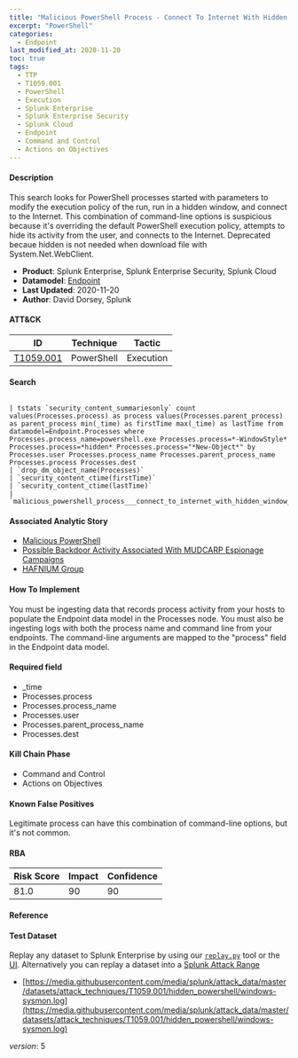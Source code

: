 ```yaml
---
title: "Malicious PowerShell Process - Connect To Internet With Hidden Window"
excerpt: "PowerShell"
categories:
  - Endpoint
last_modified_at: 2020-11-20
toc: true
tags:
  - TTP
  - T1059.001
  - PowerShell
  - Execution
  - Splunk Enterprise
  - Splunk Enterprise Security
  - Splunk Cloud
  - Endpoint
  - Command and Control
  - Actions on Objectives
---
```




#### Description

This search looks for PowerShell processes started with parameters to modify the execution policy of the run, run in a hidden window, and connect to the Internet. This combination of command-line options is suspicious because it&#39;s overriding the default PowerShell execution policy, attempts to hide its activity from the user, and connects to the Internet. Deprecated becaue hidden is not needed when download file with System.Net.WebClient.

- **Product**: Splunk Enterprise, Splunk Enterprise Security, Splunk Cloud
- **Datamodel**: [Endpoint](https://docs.splunk.com/Documentation/CIM/latest/User/Endpoint)
- **Last Updated**: 2020-11-20
- **Author**: David Dorsey, Splunk


#### ATT&CK

| ID          | Technique   | Tactic       |
| ----------- | ----------- |--------------|
| [T1059.001](https://attack.mitre.org/techniques/T1059/001/) | PowerShell | Execution |


#### Search

```

| tstats `security_content_summariesonly` count values(Processes.process) as process values(Processes.parent_process) as parent_process min(_time) as firstTime max(_time) as lastTime from datamodel=Endpoint.Processes where Processes.process_name=powershell.exe Processes.process=*-WindowStyle* Processes.process=*hidden* Processes.process="*New-Object*" by Processes.user Processes.process_name Processes.parent_process_name Processes.process Processes.dest 
| `drop_dm_object_name(Processes)` 
| `security_content_ctime(firstTime)`
| `security_content_ctime(lastTime)` 
| `malicious_powershell_process___connect_to_internet_with_hidden_window_filter`
```

#### Associated Analytic Story
* [Malicious PowerShell](_stories/malicious_powershell)
* [Possible Backdoor Activity Associated With MUDCARP Espionage Campaigns](_stories/possible_backdoor_activity_associated_with_mudcarp_espionage_campaigns)
* [HAFNIUM Group](_stories/hafnium_group)


#### How To Implement
You must be ingesting data that records process activity from your hosts to populate the Endpoint data model in the Processes node. You must also be ingesting logs with both the process name and command line from your endpoints. The command-line arguments are mapped to the &#34;process&#34; field in the Endpoint data model.

#### Required field
* _time
* Processes.process
* Processes.process_name
* Processes.user
* Processes.parent_process_name
* Processes.dest


#### Kill Chain Phase
* Command and Control
* Actions on Objectives


#### Known False Positives
Legitimate process can have this combination of command-line options, but it&#39;s not common.



#### RBA

| Risk Score  | Impact      | Confidence   |
| ----------- | ----------- |--------------|
| 81.0 | 90 | 90 |



#### Reference


#### Test Dataset
Replay any dataset to Splunk Enterprise by using our [`replay.py`](https://github.com/splunk/attack_data#using-replaypy) tool or the [UI](https://github.com/splunk/attack_data#using-ui).
Alternatively you can replay a dataset into a [Splunk Attack Range](https://github.com/splunk/attack_range#replay-dumps-into-attack-range-splunk-server)

* [https://media.githubusercontent.com/media/splunk/attack_data/master/datasets/attack_techniques/T1059.001/hidden_powershell/windows-sysmon.log](https://media.githubusercontent.com/media/splunk/attack_data/master/datasets/attack_techniques/T1059.001/hidden_powershell/windows-sysmon.log)


_version_: 5